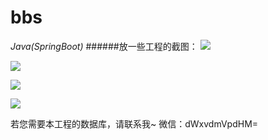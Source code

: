 # bbs
*Java(SpringBoot)*
######放一些工程的截图：
![](https://github.com/uloveits/bbs/tree/master/Screenshot/signin.png)

![](https://github.com/uloveits/bbs/tree/master/Screenshot/index.png)

![](https://github.com/uloveits/bbs/tree/master/Screenshot/subjectcontent.png)

![](https://github.com/uloveits/bbs/tree/master/Screenshot/personal.png)

若您需要本工程的数据库，请联系我~ 微信：dWxvdmVpdHM=



